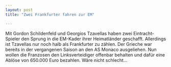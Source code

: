 ```yaml
---
layout: post
title: "Zwei Frankfurter fahren zur EM"

---
```


Mit Gordon Schildenfeld und Georgios Tzavellas haben zwei Eintracht-Spieler den Sprung in die EM-Kader ihrer Heimatländer geschafft. Allerdings ist Tzavellas nur noch halb als Frankfurter zu zählen. Der Grieche war bereits in der vergangenen Saison an den AS Monaco ausgeliehen. Nun wollen die Franzosen den Linksverteidiger offenbar behalten und dafür eine Ablöse von 650.000 Euro bezahlen. Wäre nicht schlecht...


